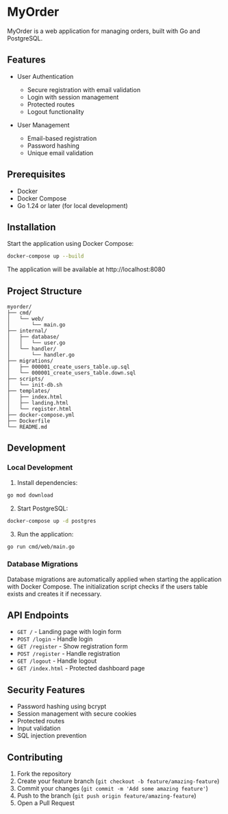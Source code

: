 # MyOrder

MyOrder is a web application for managing orders, built with Go and PostgreSQL.

## Features

- User Authentication
  - Secure registration with email validation
  - Login with session management
  - Protected routes
  - Logout functionality

- User Management
  - Email-based registration
  - Password hashing
  - Unique email validation

## Prerequisites

- Docker
- Docker Compose
- Go 1.24 or later (for local development)

## Installation

Start the application using Docker Compose:
```bash
docker-compose up --build
```

The application will be available at http://localhost:8080

## Project Structure

```
myorder/
├── cmd/
│   └── web/
│       └── main.go
├── internal/
│   ├── database/
│   │   └── user.go
│   └── handler/
│       └── handler.go
├── migrations/
│   ├── 000001_create_users_table.up.sql
│   └── 000001_create_users_table.down.sql
├── scripts/
│   └── init-db.sh
├── templates/
│   ├── index.html
│   ├── landing.html
│   └── register.html
├── docker-compose.yml
├── Dockerfile
└── README.md
```

## Development

### Local Development

1. Install dependencies:
```bash
go mod download
```

2. Start PostgreSQL:
```bash
docker-compose up -d postgres
```

3. Run the application:
```bash
go run cmd/web/main.go
```

### Database Migrations

Database migrations are automatically applied when starting the application with Docker Compose. The initialization script checks if the users table exists and creates it if necessary.

## API Endpoints

- `GET /` - Landing page with login form
- `POST /login` - Handle login
- `GET /register` - Show registration form
- `POST /register` - Handle registration
- `GET /logout` - Handle logout
- `GET /index.html` - Protected dashboard page

## Security Features

- Password hashing using bcrypt
- Session management with secure cookies
- Protected routes
- Input validation
- SQL injection prevention

## Contributing

1. Fork the repository
2. Create your feature branch (`git checkout -b feature/amazing-feature`)
3. Commit your changes (`git commit -m 'Add some amazing feature'`)
4. Push to the branch (`git push origin feature/amazing-feature`)
5. Open a Pull Request
